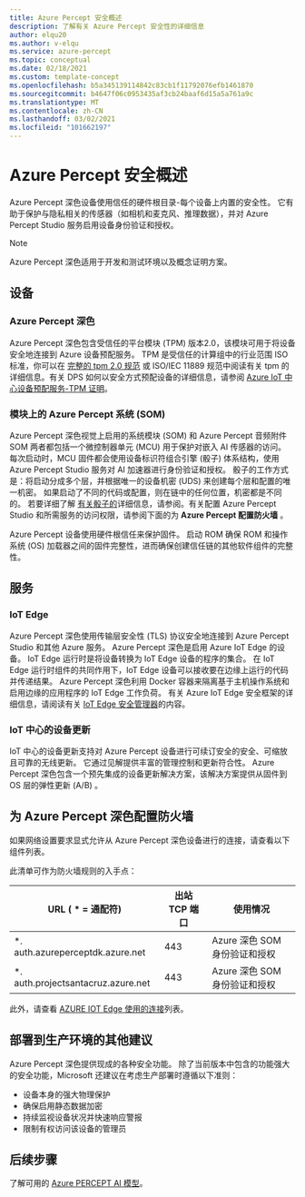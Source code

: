```yaml
---
title: Azure Percept 安全概述
description: 了解有关 Azure Percept 安全性的详细信息
author: elqu20
ms.author: v-elqu
ms.service: azure-percept
ms.topic: conceptual
ms.date: 02/18/2021
ms.custom: template-concept
ms.openlocfilehash: b5a345139114842c83cb1f11792076efb1461870
ms.sourcegitcommit: b4647f06c0953435af3cb24baaf6d15a5a761a9c
ms.translationtype: MT
ms.contentlocale: zh-CN
ms.lasthandoff: 03/02/2021
ms.locfileid: "101662197"
---
```

# <a name="azure-percept-security-overview"></a>Azure Percept 安全概述

Azure Percept 深色设备使用信任的硬件根目录-每个设备上内置的安全性。 它有助于保护与隐私相关的传感器（如相机和麦克风、推理数据），并对 Azure Percept Studio 服务启用设备身份验证和授权。

> [!NOTE]
> Azure Percept 深色适用于开发和测试环境以及概念证明方案。

## <a name="devices"></a>设备

### <a name="azure-percept-dk"></a>Azure Percept 深色

Azure Percept 深色包含受信任的平台模块 (TPM) 版本2.0，该模块可用于将设备安全地连接到 Azure 设备预配服务。 TPM 是受信任的计算组中的行业范围 ISO 标准，你可以在 [完整的 tpm 2.0 规范](https://trustedcomputinggroup.org/resource/tpm-library-specification/) 或 ISO/IEC 11889 规范中阅读有关 tpm 的详细信息。有关 DPS 如何以安全方式预配设备的详细信息，请参阅 [Azure IoT 中心设备预配服务-TPM 证明](https://docs.microsoft.com/azure/iot-dps/concepts-tpm-attestation)。

### <a name="azure-percept-system-on-module-som"></a>模块上的 Azure Percept 系统 (SOM) 

Azure Percept 深色视觉上启用的系统模块 (SOM) 和 Azure Percept 音频附件 SOM 两者都包括一个微控制器单元 (MCU) 用于保护对嵌入 AI 传感器的访问。 每次启动时，MCU 固件都会使用设备标识符组合引擎 (骰子) 体系结构，使用 Azure Percept Studio 服务对 AI 加速器进行身份验证和授权。 骰子的工作方式是：将启动分成多个层，并根据唯一的设备机密 (UDS) 来创建每个层和配置的唯一机密。 如果启动了不同的代码或配置，则在链中的任何位置，机密都是不同的。 若要详细了解 [有关骰子的](https://trustedcomputinggroup.org/work-groups/dice-architectures/)详细信息，请参阅。有关配置 Azure Percept Studio 和所需服务的访问权限，请参阅下面的为 **Azure Percept 配置防火墙** 。

Azure Percept 设备使用硬件根信任来保护固件。 启动 ROM 确保 ROM 和操作系统 (OS) 加载器之间的固件完整性，进而确保创建信任链的其他软件组件的完整性。

## <a name="services"></a>服务

### <a name="iot-edge"></a>IoT Edge

Azure Percept 深色使用传输层安全性 (TLS) 协议安全地连接到 Azure Percept Studio 和其他 Azure 服务。 Azure Percept 深色是启用 Azure IoT Edge 的设备。 IoT Edge 运行时是将设备转换为 IoT Edge 设备的程序的集合。 在 IoT Edge 运行时组件的共同作用下，IoT Edge 设备可以接收要在边缘上运行的代码并传递结果。 Azure Percept 深色利用 Docker 容器来隔离基于主机操作系统和启用边缘的应用程序的 IoT Edge 工作负荷。 有关 Azure IoT Edge 安全框架的详细信息，请阅读有关 [IoT Edge 安全管理器](https://docs.microsoft.com/azure/iot-edge/iot-edge-security-manager?view=iotedge-2018-06)的内容。

### <a name="device-update-for-iot-hub"></a>IoT 中心的设备更新

IoT 中心的设备更新支持对 Azure Percept 设备进行可续订安全的安全、可缩放且可靠的无线更新。 它通过见解提供丰富的管理控制和更新符合性。 Azure Percept 深色包含一个预先集成的设备更新解决方案，该解决方案提供从固件到 OS 层的弹性更新 (A/B) 。

<!---I think the below topics need to be somewhere else, (i.e. not on the main page)
--->

## <a name="configuring-firewalls-for-azure-percept-dk"></a>为 Azure Percept 深色配置防火墙

如果网络设置要求显式允许从 Azure Percept 深色设备进行的连接，请查看以下组件列表。

此清单可作为防火墙规则的入手点：

|URL ( * = 通配符)  |出站 TCP 端口|    使用情况|
|-------------------|------------------|---------|
|*. auth.azureperceptdk.azure.net|   443|    Azure 深色 SOM 身份验证和授权|
|*. auth.projectsantacruz.azure.net| 443|    Azure 深色 SOM 身份验证和授权|

此外，请查看 [AZURE IOT Edge 使用的连接](https://docs.microsoft.com/azure/iot-edge/production-checklist?view=iotedge-2018-06#allow-connections-from-iot-edge-devices)列表。

## <a name="additional-recommendations-for-deployment-to-production"></a>部署到生产环境的其他建议

Azure Percept 深色提供现成的各种安全功能。 除了当前版本中包含的功能强大的安全功能，Microsoft 还建议在考虑生产部署时遵循以下准则：

- 设备本身的强大物理保护
- 确保启用静态数据加密
- 持续监视设备状况并快速响应警报
- 限制有权访问该设备的管理员

## <a name="next-steps"></a>后续步骤

了解可用的 [Azure PERCEPT AI 模型](./overview-ai-models.md)。